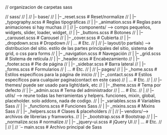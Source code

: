 // organizacion de carpetas sass

// sass/
// |
// |– base/
// |   |– _reset.scss       # Reset/normalize
// |   |– _typography.scss  # Reglas tipográficas
// |   |– _animation.scss   # Reglas para animaciones si hay muchas
// |
// |– components/ --> comps pequeños, widgets, slider, loader, widget,
// |   |– _buttons.scss     # Botones
// |   |– _carousel.scss    # Carousel
// |   |– _cover.scss       # Cubierta
// |   |– _dropdown.scss    # Dropdown
// |   …                    # Etc.
// |
// |– layout/(o partials)  --> distribucion del sitio. estilo de las partes principales del sitio, sistema de grid, o css para forms
// |   |– _navigation.scss  # Navegación
// |   |– _grid.scss        # Sistema de retícula
// |   |– _header.scss      # Encabezamiento
// |   |– _footer.scss      # Pie de página
// |   |– _sidebar.scss     # Barra lateral
// |   |– _forms.scss       # Formularios
// |   …                    # Etc.
// |
// |– pages/
// |   |– _home.scss        # Estilos específicos para la página de inicio
// |   |– _contact.scss     # Estilos específicos para cualquier pagina(contact en  este caso)
// |   …                    # Etc.
// |
// |– themes/ puede ser usado para light/dark, etc
// |   |– _theme.scss       # Tema por defecto
// |   |– _admin.scss       # Tema del administrador
// |   …                    # Etc.
// |
// |– utils/ --> reune todas las herramientas y helpers. funciones, mixin, global, placeholder. solo addons, nada de codigo.
// |   |– _variables.scss   # Variables Sass
// |   |– _functions.scss   # Funciones Sass
// |   |– _mixins.scss      # Mixins Sass
// |   |– _helpers.scss     # Clases & placeholders
// |
// |– vendors/--> archivos de librerias y framworks.
// |   |– _bootstrap.scss   # Bootstrap
// |   |– _normalize.scss   # normalize
// |   |– _jquery-ui.scss   # jQuery UI
// |   …                    # Etc.
// |
// |
// `– main.scss             # Archivo principal de Sass
